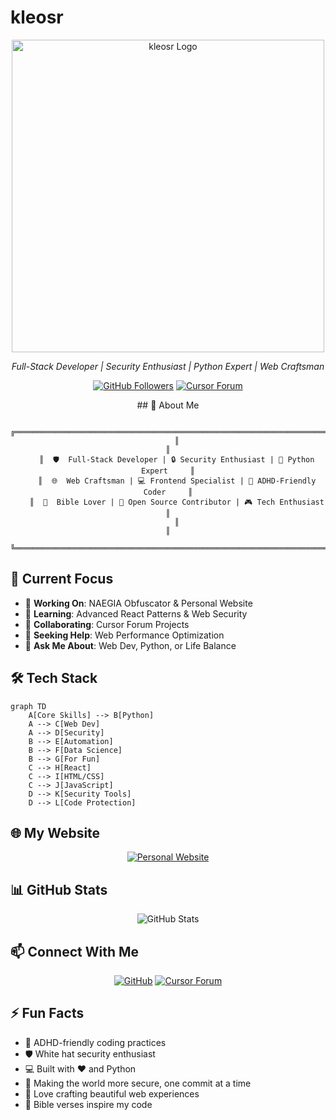 # kleosr

<div align="center">
  <img src="https://i.ibb.co/tMy2cRkC/image-fx.png" alt="kleosr Logo" width="500" />
  <p>
    <em>Full-Stack Developer | Security Enthusiast | Python Expert | Web Craftsman</em>
  </p>
  <p>
    <a href="https://github.com/kleosr"><img src="https://img.shields.io/github/followers/kleosr?label=Follow&style=social" alt="GitHub Followers"></a>
    <a href="https://forum.cursor.com/u/kleosr/summary"><img src="https://img.shields.io/badge/Cursor_Forum-Active-green" alt="Cursor Forum"></a>
  </p>
</div>

<div align="center">
## 🎯 About Me

```ascii
    ╔════════════════════════════════════════════════════════════════════════════╗
    ║                                                                             ║
    ║  🛡️  Full-Stack Developer | 🔒 Security Enthusiast | 🐍 Python Expert     ║
    ║  🌐  Web Craftsman | 💻 Frontend Specialist | 🧠 ADHD-Friendly Coder     ║
    ║  📖  Bible Lover | 🌟 Open Source Contributor | 🎮 Tech Enthusiast      ║
    ║                                                                             ║
    ╚════════════════════════════════════════════════════════════════════════════╝
```
</div>

## 🚀 Current Focus

- 🔭 **Working On**: NAEGIA Obfuscator & Personal Website
- 🌱 **Learning**: Advanced React Patterns & Web Security
- 👯 **Collaborating**: Cursor Forum Projects
- 🤔 **Seeking Help**: Web Performance Optimization
- 💬 **Ask Me About**: Web Dev, Python, or Life Balance

## 🛠️ Tech Stack

```mermaid
graph TD
    A[Core Skills] --> B[Python]
    A --> C[Web Dev]
    A --> D[Security]
    B --> E[Automation]
    B --> F[Data Science]
    B --> G[For Fun]
    C --> H[React]
    C --> I[HTML/CSS]
    C --> J[JavaScript]
    D --> K[Security Tools]
    D --> L[Code Protection]
```

## 🌐 My Website

<div align="center">
  <a href="https://kleosr.surge.sh">
    <img src="https://img.shields.io/badge/Personal_Website-Live-green" alt="Personal Website" />
  </a>
</div>

## 📊 GitHub Stats

<div align="center">
  <img src="https://github-readme-stats.vercel.app/api?username=kleosr&show_icons=true&theme=dark" alt="GitHub Stats" />
</div>

## 📫 Connect With Me

<div align="center">
  <a href="https://github.com/kleosr"><img src="https://img.shields.io/badge/GitHub-Profile-black" alt="GitHub"></a>
  <a href="https://forum.cursor.com/u/kleosr/summary"><img src="https://img.shields.io/badge/Cursor_Forum-Active-green" alt="Cursor Forum"></a>
</div>

## ⚡ Fun Facts

- 🎯 ADHD-friendly coding practices
- 🛡️ White hat security enthusiast
- 💻 Built with ❤️ and Python
- 🌟 Making the world more secure, one commit at a time
- 🎨 Love crafting beautiful web experiences
- 📖 Bible verses inspire my code 
